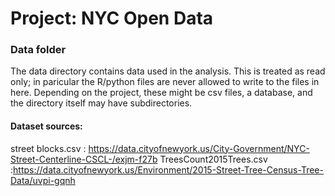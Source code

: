 # Project: NYC Open Data
### Data folder

The data directory contains data used in the analysis. This is treated as read only; in paricular the R/python files are never allowed to write to the files in here. Depending on the project, these might be csv files, a database, and the directory itself may have subdirectories.

#### Dataset sources:
street blocks.csv :  https://data.cityofnewyork.us/City-Government/NYC-Street-Centerline-CSCL-/exjm-f27b
TreesCount2015Trees.csv :https://data.cityofnewyork.us/Environment/2015-Street-Tree-Census-Tree-Data/uvpi-gqnh



